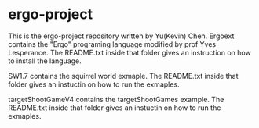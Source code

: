 # ergo-project

This is the ergo-project repository written by Yu(Kevin) Chen.
Ergoext contains the "Ergo" programing language modified by prof Yves Lesperance. The README.txt inside that folder gives an 
instruction on how to install the language.

SW1.7 contains the squirrel world exmaple. The README.txt inside that folder gives an
instuctin on how to run the exmaples.

targetShootGameV4 contains the targetShootGames example. The README.txt inside that folder gives an
instuctin on how to run the exmaples.



